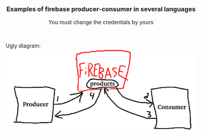 <p align="center">
  <h3 align="center">Examples of firebase producer-consumer in several languages </h3>

  <p align="center">
    You must change the credentials by yours
  </p>
</p>

<br>

Ugly diagram:
![](doc/diagram.png)

